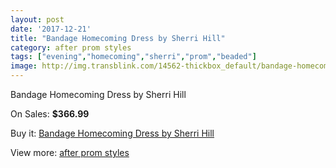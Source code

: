 ```yaml
---
layout: post
date: '2017-12-21'
title: "Bandage Homecoming Dress by Sherri Hill"
category: after prom styles
tags: ["evening","homecoming","sherri","prom","beaded"]
image: http://img.transblink.com/14562-thickbox_default/bandage-homecoming-dress-by-sherri-hill.jpg
---
```

Bandage Homecoming Dress by Sherri Hill

On Sales: **$366.99**
<a href="https://www.transblink.com/en/after-prom-styles/4658-bandage-homecoming-dress-by-sherri-hill.html"><amp-img layout="responsive" width="600" height="600" src="//img.transblink.com/14562-thickbox_default/bandage-homecoming-dress-by-sherri-hill.jpg" alt="Bandage Homecoming Dress by Sherri Hill 0" /></a>
<a href="https://www.transblink.com/en/after-prom-styles/4658-bandage-homecoming-dress-by-sherri-hill.html"><amp-img layout="responsive" width="600" height="600" src="//img.transblink.com/14563-thickbox_default/bandage-homecoming-dress-by-sherri-hill.jpg" alt="Bandage Homecoming Dress by Sherri Hill 1" /></a>

Buy it: [Bandage Homecoming Dress by Sherri Hill](https://www.transblink.com/en/after-prom-styles/4658-bandage-homecoming-dress-by-sherri-hill.html "Bandage Homecoming Dress by Sherri Hill")

View more: [after prom styles](https://www.transblink.com/en/55-after-prom-styles "after prom styles")